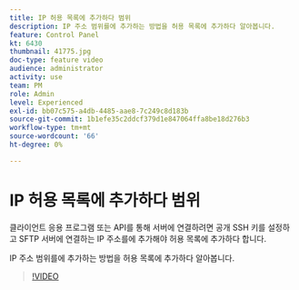 ```yaml
---
title: IP 허용 목록에 추가하다 범위
description: IP 주소 범위를에 추가하는 방법을 허용 목록에 추가하다 알아봅니다.
feature: Control Panel
kt: 6430
thumbnail: 41775.jpg
doc-type: feature video
audience: administrator
activity: use
team: PM
role: Admin
level: Experienced
exl-id: bb07c575-a4db-4485-aae8-7c249c8d183b
source-git-commit: 1b1efe35c2ddcf379d1e847064ffa8be18d276b3
workflow-type: tm+mt
source-wordcount: '66'
ht-degree: 0%

---
```


# IP 허용 목록에 추가하다 범위

클라이언트 응용 프로그램 또는 API를 통해 서버에 연결하려면 공개 SSH 키를 설정하고 SFTP 서버에 연결하는 IP 주소를에 추가해야 허용 목록에 추가하다 합니다.

IP 주소 범위를에 추가하는 방법을 허용 목록에 추가하다 알아봅니다.

>[!VIDEO](https://video.tv.adobe.com/v/41775?quality=12&learn=0n)
